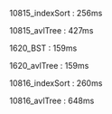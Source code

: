 10815_indexSort : 256ms

10815_avlTree : 427ms

1620_BST : 159ms

1620_avlTree : 159ms

10816_indexSort : 260ms

10816_avlTree : 648ms
